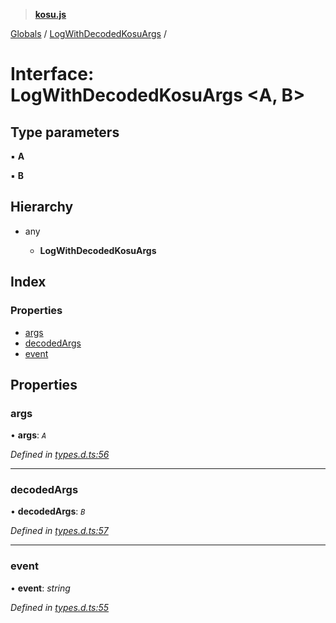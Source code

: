 > **[kosu.js](../README.md)**

[Globals](../globals.md) / [LogWithDecodedKosuArgs](logwithdecodedkosuargs.md) /

# Interface: LogWithDecodedKosuArgs <**A, B**>

## Type parameters

▪ **A**

▪ **B**

## Hierarchy

-   any

    -   **LogWithDecodedKosuArgs**

## Index

### Properties

-   [args](logwithdecodedkosuargs.md#args)
-   [decodedArgs](logwithdecodedkosuargs.md#decodedargs)
-   [event](logwithdecodedkosuargs.md#event)

## Properties

### args

• **args**: _`A`_

_Defined in [types.d.ts:56](https://github.com/ParadigmFoundation/kosu-monorepo/blob/5992fd1/packages/kosu.js/src/types.d.ts#L56)_

---

### decodedArgs

• **decodedArgs**: _`B`_

_Defined in [types.d.ts:57](https://github.com/ParadigmFoundation/kosu-monorepo/blob/5992fd1/packages/kosu.js/src/types.d.ts#L57)_

---

### event

• **event**: _string_

_Defined in [types.d.ts:55](https://github.com/ParadigmFoundation/kosu-monorepo/blob/5992fd1/packages/kosu.js/src/types.d.ts#L55)_
